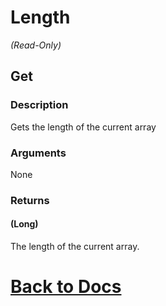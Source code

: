 
# Length

*(Read-Only)*

## Get

### Description
Gets the length of the current array
### Arguments
None
### Returns
#### (Long) 
The length of the current array.

# [Back to Docs](https://senipah.github.io/VBA-Better-Array/)